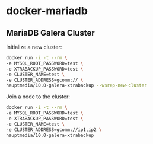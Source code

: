 # docker-mariadb

## MariaDB Galera Cluster

Initialize a new cluster:

```bash
docker run -i -t --rm \
-e MYSQL_ROOT_PASSWORD=test \
-e XTRABACKUP_PASSWORD=test \
-e CLUSTER_NAME=test \
-e CLUSTER_ADDRESS=gcomm:// \
hauptmedia/10.0-galera-xtrabackup --wsrep-new-cluster
```

Join a node to the cluster:

```bash
docker run -i -t --rm \
-e MYSQL_ROOT_PASSWORD=test \
-e XTRABACKUP_PASSWORD=test \
-e CLUSTER_NAME=test \
-e CLUSTER_ADDRESS=gcomm://ip1,ip2 \
hauptmedia/10.0-galera-xtrabackup
```
